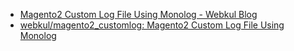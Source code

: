 - [Magento2 Custom Log File Using Monolog - Webkul Blog](https://webkul.com/blog/magento2-custom-log-file-using-monolog/)
- [webkul/magento2_customlog: Magento2 Custom Log File Using Monolog](https://github.com/webkul/magento2_customlog)
